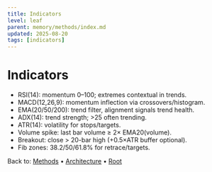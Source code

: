```yaml
---
title: Indicators
level: leaf
parent: memory/methods/index.md
updated: 2025-08-20
tags: [indicators]
---
```


# Indicators

- RSI(14): momentum 0–100; extremes contextual in trends.
- MACD(12,26,9): momentum inflection via crossovers/histogram.
- EMA(20/50/200): trend filter, alignment signals trend health.
- ADX(14): trend strength; >25 often trending.
- ATR(14): volatility for stops/targets.
- Volume spike: last bar volume ≥ 2× EMA20(volume).
- Breakout: close > 20-bar high (+0.5×ATR buffer optional).
- Fib zones: 38.2/50/61.8% for retrace/targets.

Back to: [Methods](./index.md) • [Architecture](../architecture/index.md) • [Root](../memory.md)
